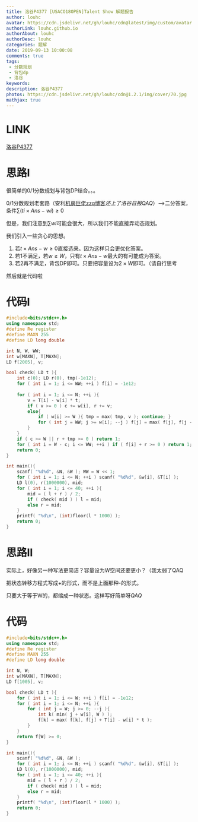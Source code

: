 ```yaml
---
title: 洛谷P4377 [USACO18OPEN]Talent Show 解题报告
author: louhc
avatar: https://cdn.jsdelivr.net/gh/louhc/cdn@latest/img/custom/avatar.jpg
authorLink: louhc.github.io
authorAbout: louhc
authorDesc: louhc
categories: 题解
date: 2019-09-13 10:00:08
comments: true
tags: 
 - 分数规划
 - 背包dp
 - 洛谷
keywords: 
description: 洛谷P4377
photos: https://cdn.jsdelivr.net/gh/louhc/cdn@1.2.1/img/cover/70.jpg
mathjax: true
---
```


# LINK

[洛谷P4377](https://www.luogu.org/problem/P4377)

# 思路I

很简单的0/1分数规划与背包DP结合。。。

0/1分数规划老套路（安利[机房巨佬zzq博客](https://www.luogu.org/blog/yestoday/post-01-fen-shuo-gui-hua-yang-xie)_还上了洛谷日报$QAQ$_）——>二分答案，条件$\sum (ti \times Ans - wi) \ge 0$

但是，我们注意到$\sum wi$可能会很大，所以我们不能直接弄动态规划。

我们引入一些贪心的思想。

1. 若$t\times Ans-w\ge 0$直接选来。因为这样只会更优化答案。
2. 若1不满足，若$w\ge W$，只有$t\times Ans - w$最大的有可能成为答案。
3. 若2再不满足，背包DP即可。只要把容量设为$2\times W$即可。（请自行思考

然后就是代码啦

# 代码I

```cpp
#include<bits/stdc++.h>
using namespace std;
#define Re register
#define MAXN 255
#define LD long double

int N, W, WW;
int w[MAXN], T[MAXN];
LD f[2005], v;

bool check( LD t ){
	int c(0); LD r(0), tmp(-1e12);
	for ( int i = 1; i <= WW; ++i ) f[i] = -1e12;
	
	for ( int i = 1; i <= N; ++i ){
		v = T[i] - w[i] * t;
		if ( v >= 0 ) c += w[i], r += v;
		else{
			if ( w[i] >= W ){ tmp = max( tmp, v ); continue; }
			for ( int j = WW; j >= w[i]; --j ) f[j] = max( f[j], f[j - w[i]] + v );
		}
	}
	if ( c >= W || r + tmp >= 0 ) return 1;
	for ( int i = W - c; i <= WW; ++i ) if ( f[i] + r >= 0 ) return 1;
	return 0;
}

int main(){
	scanf( "%d%d", &N, &W ); WW = W << 1;
	for ( int i = 1; i <= N; ++i ) scanf( "%d%d", &w[i], &T[i] );
	LD l(0), r(1000000), mid;
	for ( int i = 1; i <= 40; ++i ){
		mid = ( l + r ) / 2;
		if ( check( mid ) ) l = mid;
		else r = mid;
	}
	printf( "%d\n", (int)floor(l * 1000) );
	return 0;
}

```

# 思路II

实际上，好像另一种写法更简洁？容量设为W空间还要更小？（我太弱了QAQ

把状态转移方程式写成+的形式，而不是上面那种-的形式。

只要大于等于W的，都缩成一种状态。这样写好简单呀$QAQ$

# 代码

```cpp
#include<bits/stdc++.h>
using namespace std;
#define Re register
#define MAXN 255
#define LD long double

int N, W;
int w[MAXN], T[MAXN];
LD f[1005], v;

bool check( LD t ){
	for ( int i = 1; i <= W; ++i ) f[i] = -1e12;	
	for ( int i = 1; i <= N; ++i ){
		for ( int j = W; j >= 0; --j ){
			int k( min( j + w[i], W ) );
			f[k] = max( f[k], f[j] + T[i] - w[i] * t );
		}
	}
	return f[W] >= 0;
}

int main(){
	scanf( "%d%d", &N, &W );
	for ( int i = 1; i <= N; ++i ) scanf( "%d%d", &w[i], &T[i] );
	LD l(0), r(1000000), mid;
	for ( int i = 1; i <= 40; ++i ){
		mid = ( l + r ) / 2;
		if ( check( mid ) ) l = mid;
		else r = mid;
	}
	printf( "%d\n", (int)floor(l * 1000) );
	return 0;
}

```